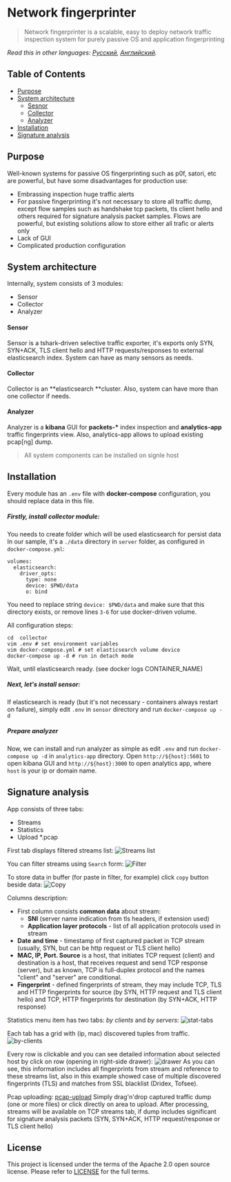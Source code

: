 # Network fingerprinter

> Network fingerprinter is a scalable, easy to deploy network traffic inspection system for purely passive OS and application fingerprinting

*Read this in other languages: [Русский](README.ru.md), [Английский](README.md).*

## Table of Contents

- [Purpose](#purpose)
- [System architecture](#system-architecture)
	- [Sesnor](#sensor)
	- [Collector](#collector)
	- [Analyzer](#analyzer)
- [Installation](#installation)
- [Signature analysis](#signature-analysis)

## Purpose
Well-known systems for passive OS fingerprinting such as p0f, satori, etc are powerful, but have some disadvantages for production use:
* Embrassing inspection huge traffic alerts
* For passive fingerprinting it's not necessary to store all traffic dump, except flow samples such as handshake tcp packets, tls client hello and others required for signature analysis packet samples. Flows are powerful, but existing solutions allow to store either all trafic or alerts only
* Lack of GUI
* Complicated production configuration

## System architecture

Internally, system consists of 3 modules:
* Sensor
* Collector
* Analyzer

#### Sensor 

Sensor is a tshark-driven selective traffic exporter, it's exports only SYN, SYN+ACK, TLS client hello and HTTP requests/responses to external elasticsearch index. System can have as many sensors as needs.

#### Collector

Collector is an **elasticsearch **cluster. Also, system can have more than one collector if needs.

#### Analyzer

Analyzer is a **kibana** GUI for **packets-\*** index inspection and **analytics-app** traffic fingerprints view. Also, analytics-app allows to upload existing pcap[ng] dump.

> All system components can be installed on signle host

## Installation

Every module has an `.env` file with **docker-compose** configuration, you should replace data in this file. 

##### Firstly, install collector module:
You needs to create folder which will be used elasticsearch for persist data
In our sample, it's a `./data` directory in `server` folder, as configured in `docker-compose.yml`:
```
volumes:
  elasticsearch:
    driver_opts:
      type: none
      device: $PWD/data
      o: bind
```
You need to replace string `device: $PWD/data`  and make sure that this directory exists, or remove lines `3-6` for use docker-driven volume.

All configuration steps: 
```
cd  collector
vim .env # set environment variables
vim docker-compose.yml # set elasticsearch volume device 
docker-compose up -d # run in detach mode
```
Wait, until elasticsearch ready. (see docker logs CONTAINER_NAME)

##### Next, let's install sensor:

If elasticsearch is ready (but it's not necessary - containers always restart on failure), simply edit `.env` in `sensor` directory and run `docker-compose up -d`

##### Prepare analyzer

Now, we can install and run analyzer as simple as edit `.env` and run `docker-compose up -d` in `analytics-app` directory.
Open `http://${host}:5601` to open kibana GUI and `http://${host}:3000` to open analytics app, where `host` is your ip or domain name.

## Signature analysis

App consists of three tabs:
* Streams
* Statistics
* Upload \*.pcap

First tab displays filtered streams list:
![Streams list](https://i.imgur.com/KlkwxKp.png)


You can filter streams using `Search` form:
![Filter](https://i.imgur.com/X5O27Zy.png)

To store data in buffer (for paste in filter, for example) click `copy` button beside data:
![Copy](https://i.imgur.com/CEoOfhZ.png)

Columns description:
* First column consists **common data** about stream:
	* **SNI** (server name indication from tls headers, if extension used)
	* **Application layer protocols** - list of all application protocols used in stream
* **Date and time** - timestamp of first captured packet in TCP stream (usually, SYN, but can be http request or TLS client hello)
* **MAC, IP, Port. Source** is a host, that initiates TCP request (client) and destination is a host, that receives request and send TCP response (server), but as known, TCP is full-duplex protocol and the names "client" and "server" are conditional.
* **Fingerprint** - defined fingerprints of stream, they may include TCP, TLS and HTTP fingerprints for source (by SYN, HTTP request and TLS client hello) and TCP, HTTP fingerprints for destination (by SYN+ACK, HTTP response)

Statistics menu item has two tabs: *by clients* and *by servers*:
![stat-tabs](https://i.imgur.com/CoGpUNB.png)

Each tab has a grid with (ip, mac) discovered tuples from traffic. 
![by-clients](https://i.imgur.com/FBhRkMb.png)

Every row is clickable and you can see detailed information about selected host by click on row (opening in right-side drawer):
![drawer](https://i.imgur.com/JKTtCAw.png)
As you can see, this information includes all fingerprints from stream and reference to these streams list, also in this example showed case of multiple discovered fingerprints (TLS) and matches from SSL blacklist (Dridex, Tofsee). 

Pcap uploading:
[pcap-upload](https://i.imgur.com/dTQf184.png)
Simply drag'n'drop captured traffic dump (one or more files) or click directly on area to upload. After processing, streams will be available on TCP streams tab, if dump includes significant for signature analysis packets (SYN, SYN+ACK, HTTP request/response or TLS client hello)

## License
This project is licensed under the terms of the Apache 2.0 open source license. Please refer to [LICENSE](LICENSE) for the full terms.
